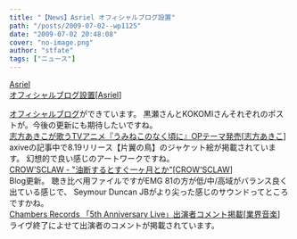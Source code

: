 ```yaml
---
title: "【News】Asriel オフィシャルブログ設置"
path: "/posts/2009-07-02--wp1125"
date: "2009-07-02 20:48:08"
cover: "no-image.png"
author: "stfate"
tags: ["ニュース"]
---
```


<style type="text/css">
<!--
p {white-space: pre-wrap};
-->
</style>

<a class="topics" href="http://www.asriel.jp/m/" target="_blank">Asriel オフィシャルブログ設置</a><span class="junre">[<a href="http://www.asriel.jp/m/" target="_blank">Asriel</a>]</span>
<div class="news"><a href="http://ameblo.jp/asriel-blog/" target="_blank">オフィシャルブログ</a>ができています。
黒瀬さんとKOKOMIさんそれぞれのポストが。今後の更新にも期待したいですね。</div>
<a class="topics" href="http://www.axive.jp/index.php/archives/3803" target="_blank">志方あきこが歌うTVアニメ『うみねこのなく頃に』OPテーマ発売</a><span class="junre">[<a href="http://www.vagrancy.jp/" target="_blank">志方あきこ</a>]</span>
<div class="news">axiveの記事中で8.19リリース【片翼の鳥】のジャケット絵が掲載されています。
幻想的で良い感じのアートワークですね。</div>
<a class="topics" href="http://www.crowsclaw.info/2009/07/01/1953_722.php" target="_blank">CROW'SCLAW - "油断するとすぐ一ヶ月とか"</a><span class="junre">[<a href="http://www.crowsclaw.info/" target="_blank">CROW'SCLAW</a>]</span>
<div class="news">Blog更新。
聴き比べ用ファイルですがEMG 81の方が低/中/高域がバランス良く出ている感じで、
Seymour Duncan JBがより尖った感じのサウンドってところですかね。</div>
<a class="topics" href="http://www.chambers.co.jp/0614/come.htm" target="_blank">Chambers Records 「5th Anniversary Live」出演者コメント掲載</a><span class="junre">[<a href="" target="_blank">業界音楽</a>]</span>
<div class="news">ライヴ終了によせて出演者のコメントが掲載されています。</div>
